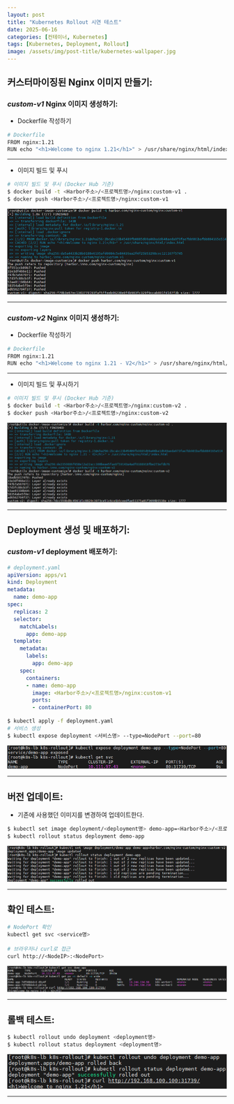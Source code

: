```yaml
---
layout: post
title: "Kubernetes Rollout 시연 테스트"
date: 2025-06-16
categories: [컨테이너, Kubernetes] 
tags: [Kubernetes, Deployment, Rollout]
image: /assets/img/post-title/kubernetes-wallpaper.jpg
---
```


## 커스터마이징된 Nginx 이미지 만들기:
### ***custom-v1*** Nginx 이미지 생성하기:
- Dockerfile 작성하기

```bash
# Dockerfile
FROM nginx:1.21
RUN echo "<h1>Welcome to nginx 1.21</h1>" > /usr/share/nginx/html/index.html
```

* * *

- 이미지 빌드 및 푸시

```bash
# 이미지 빌드 및 푸시 (Docker Hub 기준)
$ docker build -t <Harbor주소>/<프로젝트명>/nginx:custom-v1 .
$ docker push <Harbor주소>/<프로젝트명>/nginx:custom-v1
```
![nginx custom v1 이미지 빌드](/assets/img/post/kubernetes/nginx%20custom%20v1%20이미지%20빌드.png)

* * *

### ***custom-v2*** Nginx 이미지 생성하기:
- Dockerfile 작성하기

```bash
# Dockerfile
FROM nginx:1.21
RUN echo "<h1>Welcome to nginx 1.21 - V2</h1>" > /usr/share/nginx/html/index.html
```

* * *

- 이미지 빌드 및 푸시하기

```bash
# 이미지 빌드 및 푸시 (Docker Hub 기준)
$ docker build -t <Harbor주소>/<프로젝트명>/nginx:custom-v2 .
$ docker push <Harbor주소>/<프로젝트명>/nginx:custom-v2
```
![nginx custom v2 이미지 빌드](/assets/img/post/kubernetes/nginx%20custom%20v2%20이미지%20빌드.png)

* * *

## Deployment 생성 및 배포하기:
### ***custom-v1*** deployment 배포하기:

```yaml
# deployment.yaml
apiVersion: apps/v1
kind: Deployment
metadata:
  name: demo-app
spec:
  replicas: 2
  selector:
    matchLabels:
      app: demo-app
  template:
    metadata:
      labels:
        app: demo-app
    spec:
      containers:
      - name: demo-app
        image: <Harbor주소>/<프로젝트명>/nginx:custom-v1
        ports:
        - containerPort: 80
```

```bash
$ kubectl apply -f deployment.yaml
# 서비스 생성
$ kubectl expose deployment <서비스명> --type=NodePort --port=80
```

![nginx custom service 생성](/assets/img/post/kubernetes/nginx%20custom%20service%20생성.png)

* * *

## 버전 업데이트:

- 기존에 사용했던 이미지를 변경하여 업데이트한다.

```bash
$ kubectl set image deployment/<deployment명> demo-app=<Harbor주소>/<프로젝트명>/nginx:custom-v2
$ kubectl rollout status deployment demo-app
```

![nginx custom image 업데이트](/assets/img/post/kubernetes/nginx%20custom%20image%20업데이트.png)

* * *

## 확인 테스트:

```bash
# NodePort 확인
kubectl get svc <service명>

# 브라우저나 curl로 접근
curl http://<NodeIP>:<NodePort>
```

![nginx custom service 통신 확인](/assets/img/post/kubernetes/nginx%20custom%20service%20통신%20확인.png)

* * *

## 롤백 테스트:

```bash
$ kubectl rollout undo deployment <deployment명>
$ kubectl rollout status deployment <deployment명>
```

![nginx custom service 롤백](/assets/img/post/kubernetes/nginx%20custom%20service%20롤백.png)

* * *